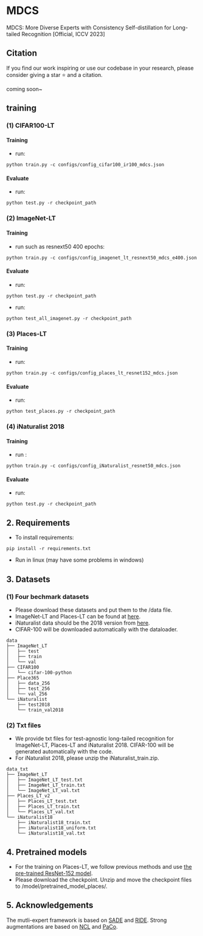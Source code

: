 # MDCS 
MDCS: More Diverse Experts with Consistency Self-distillation for Long-tailed Recognition [Official, ICCV 2023]

## Citation

If you find our work inspiring or use our codebase in your research, please consider giving a star ⭐ and a citation.

coming soon~

##  training

### (1) CIFAR100-LT 
#### Training
* run:
```
python train.py -c configs/config_cifar100_ir100_mdcs.json
```


#### Evaluate
*  run:
``` 
python test.py -r checkpoint_path
``` 



### (2) ImageNet-LT
#### Training
* run such as resnext50 400 epochs:
```
python train.py -c configs/config_imagenet_lt_resnext50_mdcs_e400.json
```

#### Evaluate
* run:
``` 
python test.py -r checkpoint_path
``` 

* run:
``` 
python test_all_imagenet.py -r checkpoint_path
``` 



 

### (3) Places-LT
#### Training
* run:
```
python train.py -c configs/config_places_lt_resnet152_mdcs.json
```

#### Evaluate
* run:
``` 
python test_places.py -r checkpoint_path
``` 



### (4) iNaturalist 2018
#### Training
* run :
```
python train.py -c configs/config_iNaturalist_resnet50_mdcs.json
```

#### Evaluate
* run:
``` 
python test.py -r checkpoint_path
``` 
 


## 2. Requirements
* To install requirements: 
```
pip install -r requirements.txt
```
* Run in linux (may have some problems in windows)


## 3. Datasets
### (1) Four bechmark datasets 
* Please download these datasets and put them to the /data file.
* ImageNet-LT and Places-LT can be found at [here](https://drive.google.com/drive/u/1/folders/1j7Nkfe6ZhzKFXePHdsseeeGI877Xu1yf).
* iNaturalist data should be the 2018 version from [here](https://github.com/visipedia/inat_comp).
* CIFAR-100 will be downloaded automatically with the dataloader.

```
data
├── ImageNet_LT
│   ├── test
│   ├── train
│   └── val
├── CIFAR100
│   └── cifar-100-python
├── Place365
│   ├── data_256
│   ├── test_256
│   └── val_256
└── iNaturalist 
    ├── test2018
    └── train_val2018
```

### (2) Txt files
* We provide txt files for test-agnostic long-tailed recognition for ImageNet-LT, Places-LT and iNaturalist 2018. CIFAR-100 will be generated automatically with the code.
* For iNaturalist 2018, please unzip the iNaturalist_train.zip.
```
data_txt
├── ImageNet_LT
│   ├── ImageNet_LT_test.txt
│   ├── ImageNet_LT_train.txt
│   └── ImageNet_LT_val.txt
├── Places_LT_v2
│   ├── Places_LT_test.txt
│   ├── Places_LT_train.txt
│   └── Places_LT_val.txt
└── iNaturalist18
    ├── iNaturalist18_train.txt
    ├── iNaturalist18_uniform.txt
    └── iNaturalist18_val.txt 
```


## 4. Pretrained models
* For the training on Places-LT, we follow previous methods and use [the pre-trained ResNet-152 model](https://github.com/zhmiao/OpenLongTailRecognition-OLTR).
* Please download the checkpoint. Unzip and move the checkpoint files to /model/pretrained_model_places/.



## 5. Acknowledgements
The mutli-expert framework is based on [SADE](https://github.com/vanint/sade-agnosticlt) and [RIDE](). 
Strong augmentations are based on [NCL](https://github.com/Bazinga699/NCL) and [PaCo](https://github.com/dvlab-research/Parametric-Contrastive-Learning).

